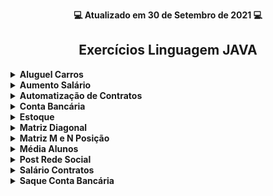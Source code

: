<p align="center"><strong>💻 Atualizado em 30 de Setembro de 2021 💻</strong></p>

<h2 align="center">Exercícios Linguagem JAVA</h2>

<!-- Aluguel de Carros -->
<details>
 <summary><strong>Aluguel Carros</strong></summary>
  <br/>
 
  <div align="center"><h3>ENUNCIADO<h3></div>
   
 ```
Uma locadora brasileira de carros cobra um valor por hora para locações de até 12 horas. Porém, se a 
duração da locação ultrapassar 12 horas, a locação será cobrada com base em um valor diário. Além do 
valor da locação, é acrescido no preço o valor do imposto conforme regras do país que, no caso do Brasil,
é 20% para valores até 100.00, ou 15% para valores acima de 100.00. Fazer um programa que lê os dados da 
locação (modelo do carro, instante inicial e final da locação), bem como o valor por hora e o valor 
diário de locação. O programa deve então gerar a nota de pagamento (contendo valor da locação, valor do
imposto e valor total do pagamento) e informar os dados na tela. Veja os exemplos.
 ```
   
<div align="center"><h3>EXEMPLO 1<h3></div>
 
<p align="center">
<img src="/Aluguel_Carros/assets/Exemplo01.png" alt="exemplo01" width="750px" height="380px"/>
</p>
 
<div align="center"><h3>EXEMPLO 2<h3></div>
 
<p align="center">
<img src="/Aluguel_Carros/assets/Exemplo02.png" alt="exemplo02" width="750px" height="380px"/>
</p>
 
<div align="center"><h3>COMPOSIÇÃO<h3></div>

<p align="center">
<img src="/Aluguel_Carros/assets/Entities.png" alt="entities" width="750px" height="380px"/>
</p>

<br/>
 
<p align="center">
<img src="/Aluguel_Carros/assets/Services.png" alt="services" width="750px" height="300px"/>
</p>
 
<br/> 

<p align="center">
<img src="/Aluguel_Carros/assets/DomainLayerDesign.png" alt="domainLayerDesign" width="600px" height="210px"/>
</p>
 
<br/>
 
<p align="center">
<img src="/Aluguel_Carros/assets/ServiceLayerDesign.png" alt="serviceLayerDesign" width="750px" height="300px"/>
</p>
 
 
 </details>

<!-- Aumento Salário dos Funcionários -->
 <details>
  <summary><strong>Aumento Salário</strong></summary>
    <br/>
 
 <div align="center"><h3>ENUNCIADO<h3></div>

```
Fazer um programa para ler um número inteiro N e depois os dados (id, nome e salario) de N funcionários. Não 
deve haver repetição de id. 
 
Em seguida, efetuar o aumento de X por cento no salário de um determinado funcionário. Para isso, o programa
deve ler um id e o valor X. Se o id informado não existir, mostrar uma mensagem e abortar a operação. 
Ao final, mostrar a listagem atualizada dos funcionários, conforme exemplos.
 
Lembre-se de aplicar a técnica de encapsulamento para não permitir que o salário possa ser mudado livremente. 
Um salário só pode ser aumentado com base em uma operação de aumento por porcentagem dada.
```


<div align="center"><h3>RESULTADO 1<h3></div>
 
```
How many employees will be registered? 3

Emplyoee #1:
Id: 333
Name: Maria Brown
Salary: 4000.00

Emplyoee #2:
Id: 536
Name: Alex Grey
Salary: 3000.00

Emplyoee #3:
Id: 772
Name: Bob Green
Salary: 5000.00

Enter the employee id that will have salary increase : 536
Enter the percentage: 10.0

List of employees:
333, Maria Brown, 4000.00
536, Alex Grey, 3300.00
772, Bob Green, 5000.00
```

<div align="center"><h3>RESULTADO 2<h3></div>

```
How many employees will be registered? 2

Emplyoee #1:
Id: 333
Name: Maria Brown
Salary: 4000.00

Emplyoee #2:
Id: 536
Name: Alex Grey
Salary: 3000.00

Enter the employee id that will have salary increase: 776
This id does not exist!

List of employees:
333, Maria Brown, 4000.00
536, Alex Grey, 3000.00
```
</details>
 
<!-- Automatização de Contratos -->
<details>
<summary><strong>Automatização de Contratos</strong></summary>
 
<div align="center"><h3>ENUNCIADO<h3></div>
   
 ```
Uma empresa deseja automatizar o processamento de seus contratos. O processamento de um contrato consiste
em gerar as parcelas a serem pagas para aquele contrato, com base no número de meses desejado. A empresa 
utiliza um serviço de pagamento online para realizar o pagamento das parcelas. Os serviços de pagamento 
online tipicamente cobram um juro mensal, bem como uma taxa por pagamento. Por enquanto, o serviço 
contratado pela empresa é o do Paypal, que aplica juros simples de 1% a cada parcela, mais uma taxa de 
pagamento de 2%. Fazer um programa para ler os dados de um contrato (número do contrato, data do contrato, 
e valor total do contrato). Em seguida, o programa deve ler o número de meses para parcelamento do contrato, 
e daí gerar os registros de parcelas a serem pagas (data e valor), sendo a primeira parcela a ser paga um 
mês após a data do contrato, a segunda parcela dois meses após o contrato e assim por diante. Mostrar os 
dados das parcelas na tela.
 ```
 
<div align="center"><h3>EXEMPLO<h3></div>
 
<p align="center">
<img src="/Automatização_De_Contratos/assets/Exemplo.png" alt="exemplo" width="750px" height="380px"/>
</p>

<div align="center"><h3>COMPOSIÇÃO<h3></div>
 
<p align="center">
<img src="/Automatização_De_Contratos/assets/DomainLayerDesign.png" alt="DominLayer" width="700px" height="250px"/>
</p>
 
<p align="center">
<img src="/Automatização_De_Contratos/assets/ServiceLayerDesign.png" alt="ServiceLayer" width="700px" height="250px"/>
</p>

</details>

 
 <!-- Conta Bancária -->
<details>
 <summary><strong>Conta Bancária</strong></summary>
 
 </details>
 
 <!-- Estoque -->
<details>
 <summary><strong>Estoque</strong></summary>
 
 </details>
 
 <!-- Matriz Diagonal -->
<details>
 <summary><strong>Matriz Diagonal</strong></summary>
 
 </details>

<!-- Matriz M e N Posição -->
<details>
<summary><strong>Matriz M e N Posição</strong></summary>
    <br/>
 
 <div align="center"><h3>ENUNCIADO<h3></div>

```
Fazer um programa para ler dois números inteiros M e N, e depois ler uma matriz de M linhas por N colunas
contendo números inteiros, podendo haver repetições. Em seguida, ler um número inteiro X que pertence à 
matriz. Para cada ocorrência de X, mostrar os valores à esquerda, acima, à direita e abaixo de X, quando 
houver, conforme exemplo.
```
 <div align="center"><h3>RESULTADO<h3></div>
  
<p align="center">
<img src="/Matriz_MN_Posicao/assets/resultado.png" alt="resultado" width="300px" height="350px"/>
  </p>
 </details>
  
<!-- Média Alunos -->
<details>
 <summary><strong>Média Alunos</strong></summary>
 
 </details>
 
<!-- Post Rede Social -->
<details>
 <summary><strong>Post Rede Social</strong></summary>
 
  </details>
  
<!-- Salário Contratos -->
<details>
<summary><strong>Salário Contratos</strong></summary>

<div align="center"><h3>ENUNCIADO<h3></div>

```
Ler os dados de um trabalhador com N contratos (N fornecido pelo usuário). Depois, solicitar do usuário um
mês e mostrar qual foi o salário do funcionário nesse mês, conforme exemplo:
```
<p align="center">
<img src="/Salario_Contratos/assets/aa.png" alt="aa" width="500px" height="300px"/>
</p>
 
<div align="center"><h3>EXEMPLO<h3></div>
 
<p align="center">
<img src="/Salario_Contratos/assets/Exemplo.png" alt="exemplo" width="500px" height="300px"/>
</p>

 </details>
  
 <!-- Saque Conta Bancária -->
<details>
 <summary><strong>Saque Conta Bancária</strong></summary>
 
<div align="center"><h3>ENUNCIADO<h3></div>
 
```
Fazer um programa para ler os dados de uma conta bancária e depois realizar um saque nesta conta bancária,
mostrando o novo saldo. Um saque não pode ocorrer ou se não houver saldo na conta, ou se o valor do saque 
for superior ao limite de saque da conta. Implemente a conta bancária conforme projeto abaixo:
```
<p align="center">
<img src="/Saque_Conta_Bancaria/assets/aa.png" alt="aa" width="235px" height="200px"/>
 </p>

<div align="center"><h3>EXEMPLO 01<h3></div>
 
<p align="center">
<img src="/Saque_Conta_Bancaria/assets/Exemplo01.png" alt="exemplo01" width="235px" height="200px"/>
</p>
 
<div align="center"><h3>EXEMPLO 02<h3></div> 
 
<p align="center">
<img src="/Saque_Conta_Bancaria/assets/Exemplo02.png" alt="exemplo02" width="235px" height="200px"/>
</p>

<div align="center"><h3>EXEMPLO 03<h3></div> 

<p align="center">
<img src="/Saque_Conta_Bancaria/assets/Exemplo03.png" alt="exemplo03" width="235px" height="200px"/>
</p>

<div align="center"><h3>EXEMPLO 04<h3></div> 
 
<p align="center">
<img src="/Saque_Conta_Bancaria/assets/Exemplo04.png" alt="exemplo04" width="235px" height="200px"/>
</p>
 
 </details>